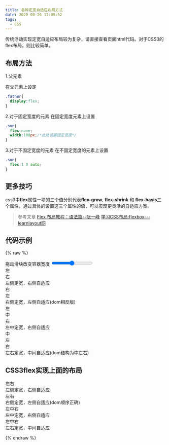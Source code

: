 ```yaml
---
title: 各种定宽自适应布局方式
date: 2020-08-26 12:00:52
tags: 
  - CSS
---
```

传统浮动实现定宽自适应布局较为复杂，请直接查看页面html代码。对于CSS3的flex布局，则比较简单。
<!--more-->
## 布局方法

1.父元素

在父元素上设定

```css
.father{
  display:flex;
}
```

2.对于固定宽度的元素
在固定宽度元素上设置

```css
.son{
  flex:none;
  width:100px;/*此处设置固定宽度*/
}
```

3.对于不固定宽度的元素
在不固定宽度的元素上设置

```css
.son{
  flex:1 0 auto;
}
```

## 更多技巧

css3中**flex**属性一项的三个值分别代表**flex-grow**, **flex-shrink** 和 **flex-basis**三个属性，通过具体的设置这三个属性的值，可以实现更灵活的自适应方案。
>参考文章
>[Flex 布局教程：语法篇--阮一峰](http://www.ruanyifeng.com/blog/2015/07/flex-grammar.html)
>[学习CSS布局:flexbox---learnlayout网](http://zh.learnlayout.com/flexbox.html)

## 代码示例

{% raw %}
<!DOCTYPE html>
<html lang="en">

<head>
  <meta charset="UTF-8">
  <meta name="viewport" content="width=device-width, initial-scale=1.0">
</head>

<body>
  拖动滑块改变容器宽度
  <input type="range" min="30" max="100" />
  <div class="wrap-1 wrap">
    <div class="left-1">左</div>
    <div class="right-1">右</div>
    <span>左侧定宽，右侧自适应</span>
  </div>

  <div class="wrap-2 wrap">
    <div class="right-2">右</div>
    <div class="left-2">左</div>
    <span>右侧定宽，左侧自适应(dom相反版)</span>
  </div>

  <div class="wrap-3 wrap">
    <div class="left-3">左</div>
    <div class="center-3">中</div>
    <div class="right-3">右</div>
    <span>左中定宽，右侧自适应</span>
  </div>

  <div class="wrap-4 wrap">
    <div class="center-4">
      <div class="center-4-content">中</div>
    </div>
    <div class="left-4">左</div>
    <div class="right-4">右</div>
    <span>左右定宽，中间自适应(dom结构为中左右)</span>
  </div>

  <h2>CSS3flex实现上面的布局</h2>
  <div class="wrap">
    <div class="wrap-5 flex">
      <div class="left-5">左</div>
      <div class="right-5">右</div>
    </div>
    <span>左侧定宽，右侧自适应</span>
  </div>

  <div class="wrap">
    <div class="wrap-6 flex">
      <div class="left-6">左</div>
      <div class="right-6">右</div>
    </div>
    <span>右侧定宽，左侧自适应(dom顺序正确)</span>
  </div>

  <div class="wrap">
    <div class="wrap-7 flex">
      <div class="left-7">左</div>
      <div class="center-7">中</div>
      <div class="right-7">右</div>
    </div>
    <span>左中定宽，右侧自适应</span>
  </div>

  <div class="wrap">
    <div class="wrap-8 flex">
      <div class="left-8">左</div>
      <div class="center-8">中</div>
      <div class="right-8">右</div>
    </div>
    <span>左右定宽，中间自适应</span>
  </div>
</body>
<script>
  let wraps = document.querySelectorAll('.wrap')
  let input = document.querySelector('input')
  input.addEventListener('input', e => {
    wraps.forEach(e => {
      e.style.width = `${input.value}%`
    })
  })
</script>
<style>
  .flex {
    display: flex;
  }

  .wrap {
    margin: 0 auto;
    min-width: 250px;
    /*避免布局错乱*/
    margin-top: 5px;
    width: 100%;
    border: 1px solid red;
  }

  .left-1 {
    width: 100px;
    float: left;
    background-color: antiquewhite;
  }

  .right-1 {
    margin-left: 100px;
    /*必加,否则浮动不在文档流中会将其挡住*/
    background-color: blueviolet;
  }


  .left-2 {
    overflow: hidden;
    background-color: antiquewhite;
  }

  .right-2 {
    float: right;
    width: 100px;
    background-color: blueviolet;
  }

  .left-3 {
    float: left;
    width: 100px;
    background-color: antiquewhite;
  }

  .center-3 {
    float: left;
    width: 100px;
    background-color: blueviolet;
  }

  .right-3 {
    margin-left: 200px;
    background-color: brown;
  }

  .left-4 {
    float: left;
    width: 100px;
    margin-left: -100%;
    /*左侧无需计算，直接缩到尽头*/
    background-color: antiquewhite;
  }

  .center-4 {
    float: left;
    width: 100%;
    background-color: blueviolet;
  }

  .center-4-content {
    /*中间部分多嵌套一层是为了能够露出内容*/
    margin: 0 100px;
    /*左右边距控制为左右的定宽，不一样的话可以单独设置*/
  }

  .right-4 {
    float: left;
    width: 100px;
    margin-left: -100px;
    /*和width保持一致*/
    background-color: brown;
  }

  .left-5 {
    background-color: antiquewhite;
    flex: none;
    width: 100px;
  }

  .right-5 {
    flex: 1 0 auto;
    background-color: blueviolet;
  }

  .left-6 {
    flex: 1 0 auto;
    background-color: antiquewhite;
  }

  .right-6 {
    flex: none;
    width: 100px;
    background-color: blueviolet;
  }

  .left-7 {
    flex: none;
    width: 100px;
    background-color: antiquewhite;
  }

  .center-7 {
    flex: none;
    width: 100px;
    background-color: blueviolet;
  }

  .right-7 {
    flex:1 0 auto;
    background-color: brown;
  }

  .left-8 {
    flex: none;
    width: 100px;
    background-color: antiquewhite;
  }

  .center-8 {
    flex: 1 0 auto;
    background-color: blueviolet;
  }

  .right-8 {
    flex: none;
    width: 100px;
    background-color: brown;
  }
</style>

</html>
{% endraw %}
